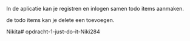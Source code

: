 In de aplicatie kan je registren en inlogen samen todo items aanmaken.

de todo items kan je delete een toevoegen.


Nikita# opdracht-1-just-do-it-Niki284
